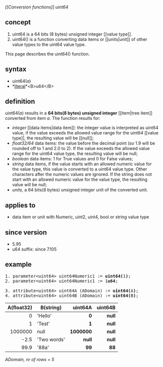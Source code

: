 *[[Conversion functions]] uint64*

## concept

1. uint64 is a 64 bits (8 bytes) unsigned integer [[value type]].
2. uint64() is a function converting data items or [[units|unit]] of other value types to the uint64 value type.

This page describes the uint64() function.

## syntax

- uint64(*a*)
- *[literal](https://en.wikipedia.org/wiki/Literal_(computer_programming))*<B>u64</B>

## definition

uint64(*a*) results in a **64 bits(8 bytes) unsigned integer** [[item|tree item]] converted from item *a*. The function results for:

- *integer* [[data items|data item]]: the integer value is interpreted as uint64 value, if the value exceeds the allowed value range for the uint64 [[value type]], the resulting value will be [[null]];
- *float32/64* data items: the value before the decimal point (so 1.9 will be rounded off to 1 and 2.0 to 2). If the value exceeds the allowed value range for the uint64 value type, the resulting value will be null;
- *boolean* data items: 1 for True values and 0 for False values;
- *string* data items, if the value starts with an allowed numeric value for the value type, this value is converted to a uint64 value type. Other characters after the numeric values are ignored. If the string does not start with an allowed numeric value for the value type, the resulting value will be null;
- *units*, a 64 bits(8 bytes) unsigned integer unit of the converted unit.

## applies to

- data item or unit with Numeric, uint2, uint4, bool or string value type

## since version

- 5.95
- u64 suffix: since 7.105

## example

<pre>
1. parameter&lt;uint64&gt; uint64Numeric1 := <B>uint64(</B>1<B>)</B>;
2. parameter&lt;uint64&gt; uint64Numeric1 := 1<B>u64</B>;

3. attribute&lt;uint64&gt; uint64A (ADomain) := <B>uint64(</B>A<B>)</B>;
4. attribute&lt;uint64&gt; uint64B (ADomain) := <B>uint64(</B>B<B>)</B>;
</pre>

| A(float32) | B(string)   | **uint64A** | **uint64B** |
|-----------:|-------------|------------:|------------:|
| 0          | 'Hello'     | **0**       | **null**    |
| 1          | 'Test'      | **1**       | **null**    |
| 1000000    | null        | **1000000** | **null**    |
| -2.5       | 'Two words' | **null**    | **null**    |
| 99.9       | '88a'       | **99**      | **88**      |

*ADomain, nr of rows = 5*